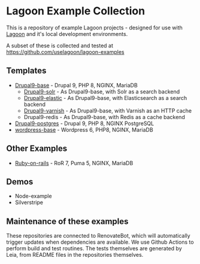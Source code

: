 # Lagoon Example Collection

This is a repository of example Lagoon projects - designed for use with [Lagoon](https://lagoon.sh) and it's local development environments.

A subset of these is collected and tested at https://github.com/uselagoon/lagoon-examples

## Templates

- [Drupal9-base](https://github.com/lagoon-examples/drupal9-base) - Drupal 9, PHP 8, NGINX, MariaDB
  - [Drupal9-solr](https://github.com/lagoon-examples/drupal9-solr) - As Drupal9-base, with Solr as a search backend
  - [Drupal9-elastic](https://github.com/lagoon-examples/drupal9-elastic) - As Drupal9-base, with Elasticsearch as a search backend
  - [Drupal9-varnish](https://github.com/lagoon-examples/drupal9-varnish) - As Drupal9-base, with Varnish as an HTTP cache
  - Drupal9-redis - As Drupal9-base, with Redis as a cache backend
- [Drupal9-postgres](https://github.com/lagoon-examples/drupal9-postgres) - Drupal 9, PHP 8, NGINX PostgreSQL
- [wordpress-base](https://github.com/lagoon-examples/wordpress-base) - Wordpress 6, PHP8, NGINX, MariaDB

## Other Examples
- [Ruby-on-rails](https://github.com/lagoon-examples/ruby-on-rails) - RoR 7, Puma 5, NGINX, MariaDB

## Demos

- Node-example
- Silverstripe

## Maintenance of these examples

These repositories are connected to RenovateBot, which will automatically trigger updates when dependencies are available.  We use Github Actions to perform build and test routines. The tests themselves are generated by Leia, from README files in the repositories themselves.
